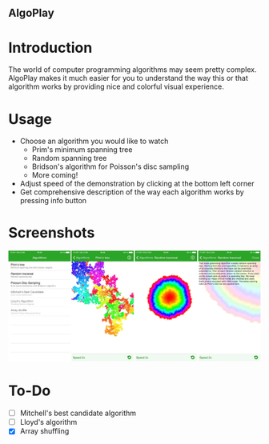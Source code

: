 ## AlgoPlay
# Introduction
The world of computer programming algorithms may seem pretty complex. AlgoPlay makes it much easier for you to understand the way this or that algorithm works by providing nice and colorful visual experience.
# Usage
* Choose an algorithm you would like to watch
    * Prim's minimum spanning tree
    * Random spanning tree
    * Bridson's algorithm for Poisson's disc sampling
    * More coming!
* Adjust speed of the demonstration by clicking at the bottom left corner
* Get comprehensive description of the way each algorithm works by pressing info button
# Screenshots
![AlgoPlayScreenshot](Images/github_screens.jpg)
# To-Do
- [ ] Mitchell's best candidate algorithm
- [ ] Lloyd's algorithm
- [x] Array shuffling
